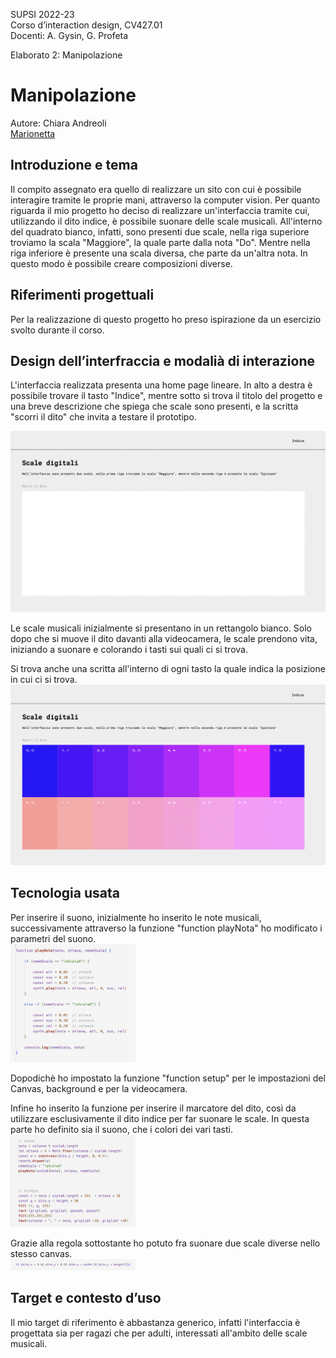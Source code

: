 SUPSI 2022-23  
Corso d’interaction design, CV427.01  
Docenti: A. Gysin, G. Profeta  

Elaborato 2: Manipolazione 

# Manipolazione
Autore: Chiara Andreoli <br>
[Marionetta](https://andreolichiara.github.io/marionetta_gigi/)


## Introduzione e tema
Il compito assegnato era quello di realizzare
un sito con cui è possibile interagire tramite
le proprie mani, attraverso la computer vision.
Per quanto riguarda il mio progetto ho deciso di realizzare un'interfaccia tramite cui, utilizzando il dito indice, è possibile suonare delle scale musicali. All'interno del quadrato bianco, infatti, sono presenti due scale, nella riga superiore troviamo la scala "Maggiore", la quale parte dalla nota "Do". Mentre nella riga inferiore è presente una scala diversa, che parte da un'altra nota. 
In questo modo è possibile creare composizioni diverse. 


## Riferimenti progettuali
Per la realizzazione di questo progetto ho preso ispirazione da un esercizio svolto durante il corso. 






## Design dell’interfraccia e modalià di interazione
L'interfaccia realizzata presenta una home page lineare. In alto a destra è possibile trovare il tasto "Indice", mentre sotto si trova il titolo del progetto e una breve descrizione che spiega che scale sono presenti, e la scritta "scorri il dito" che invita a testare il prototipo. <br>

<img src="doc/home1.png" width="600">
<br>

Le scale musicali inizialmente si presentano in un rettangolo bianco. Solo dopo che si muove il dito davanti alla videocamera, le scale prendono vita, iniziando a suonare e colorando i tasti sui quali ci si trova. 

Si trova anche una scritta all'interno di ogni tasto la quale indica la posizione in cui ci si trova. 
<br>
<img src="doc/home2.png" width="600">



## Tecnologia usata
Per inserire il suono, inizialmente ho inserito le note musicali, successivamente attraverso la funzione "function playNota" ho modificato i parametri del suono. <br>
<img src="doc/codice_1.png" width="200">

Dopodichè ho impostato la funzione "function setup" per le impostazioni del Canvas, background e per la videocamera. <br>

Infine ho inserito la funzione per inserire il marcatore del dito, così da utilizzare esclusivamente il dito indice per far suonare le scale. In questa parte ho definito sia il suono, che i colori dei vari tasti. 
<img src="doc/codice_2.png" width="200">

Grazie alla regola sottostante ho potuto fra suonare due scale diverse nello stesso canvas. <br>
<img src="doc/codice_3.png" width="200">


## Target e contesto d’uso
Il mio target di riferimento è abbastanza generico, infatti l'interfaccia è progettata sia per ragazi che per adulti, interessati all'ambito delle scale musicali.



